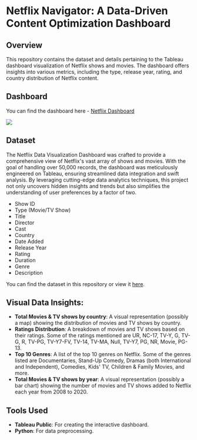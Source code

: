 # Netflix Navigator: A Data-Driven Content Optimization Dashboard

## Overview

This repository contains the dataset and details pertaining to the Tableau dashboard visualization of Netflix shows and movies. The dashboard offers insights into various metrics, including the type, release year, rating, and country distribution of Netflix content.

## Dashboard

You can find the dashboard here - [Netflix Dashboard](https://public.tableau.com/views/Netflix_Dashboard_17178822040320/Netflix?:language=en-US&:sid=&:display_count=n&:origin=viz_share_link)

<img src="Dasboard_image.png">

## Dataset

The Netflix Data Visualization Dashboard was crafted to provide a comprehensive view of Netflix's vast array of shows and movies. With the goal of handling over 50,000 records, the dashboard was meticulously engineered on Tableau, ensuring streamlined data integration and swift analysis. By leveraging cutting-edge data analytics techniques, this project not only uncovers hidden insights and trends but also simplifies the understanding of user preferences by a factor of two.

- Show ID
- Type (Movie/TV Show)
- Title
- Director
- Cast
- Country
- Date Added
- Release Year
- Rating
- Duration
- Genre
- Description

You can find the dataset in this repository or view it [here](./netflix_titles.csv).

## Visual Data Insights:

- **Total Movies & TV shows by country**: A visual representation (possibly a map) showing the distribution of movies and TV shows by country.
- **Ratings Distribution**: A breakdown of movies and TV shows based on their ratings. Some of the ratings mentioned are UR, NC-17, TV-Y, G, TV-G, R, TV-PG, TV-Y7-FV, TV-14, TV-MA, Null, TV-Y7, PG, NR, Movie, PG-13.
- **Top 10 Genres**: A list of the top 10 genres on Netflix. Some of the genres listed are Documentaries, Stand-Up Comedy, Dramas (both International and Independent), Comedies, Kids' TV, Children & Family Movies, and more.
- **Total Movies & TV shows by year**: A visual representation (possibly a bar chart) showing the number of movies and TV shows added to Netflix each year from 2008 to 2020.

## Tools Used

- **Tableau Public**: For creating the interactive dashboard.
- **Python**: For data preprocessing.




